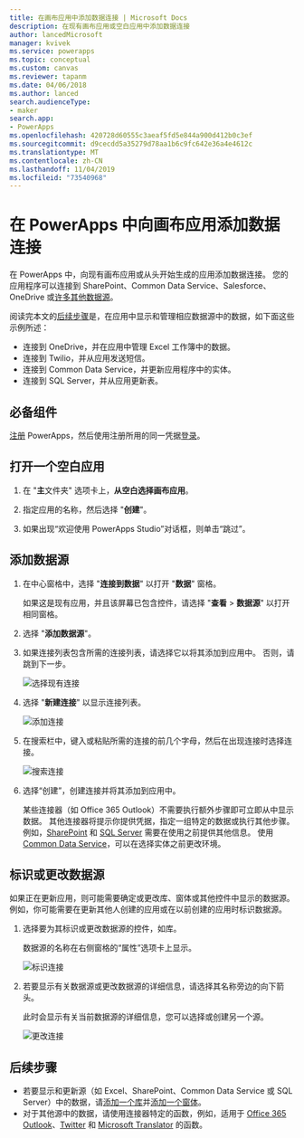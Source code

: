 ```yaml
---
title: 在画布应用中添加数据连接 | Microsoft Docs
description: 在现有画布应用或空白应用中添加数据连接
author: lancedMicrosoft
manager: kvivek
ms.service: powerapps
ms.topic: conceptual
ms.custom: canvas
ms.reviewer: tapanm
ms.date: 04/06/2018
ms.author: lanced
search.audienceType:
- maker
search.app:
- PowerApps
ms.openlocfilehash: 420728d60555c3aeaf5fd5e844a900d412b0c3ef
ms.sourcegitcommit: d9cecdd5a35279d78aa1b6c9fc642e36a4e4612c
ms.translationtype: MT
ms.contentlocale: zh-CN
ms.lasthandoff: 11/04/2019
ms.locfileid: "73540968"
---
```

# <a name="add-a-data-connection-to-a-canvas-app-in-powerapps"></a>在 PowerApps 中向画布应用添加数据连接

在 PowerApps 中，向现有画布应用或从头开始生成的应用添加数据连接。 您的应用程序可以连接到 SharePoint、Common Data Service、Salesforce、OneDrive 或[许多其他数据源](connections-list.md)。

阅读完本文的[后续步骤](#next-steps)是，在应用中显示和管理相应数据源中的数据，如下面这些示例所述：

* 连接到 OneDrive，并在应用中管理 Excel 工作簿中的数据。
* 连接到 Twilio，并从应用发送短信。
* 连接到 Common Data Service，并更新应用程序中的实体。
* 连接到 SQL Server，并从应用更新表。

## <a name="prerequisites"></a>必备组件

[注册](../signup-for-powerapps.md) PowerApps，然后使用注册所用的同一凭据[登录](https://make.powerapps.com?utm_source=padocs&utm_medium=linkinadoc&utm_campaign=referralsfromdoc)。

## <a name="open-a-blank-app"></a>打开一个空白应用

1. 在 "**主**文件夹" 选项卡上，**从空白选择画布应用**。

1. 指定应用的名称，然后选择 "**创建**"。

1. 如果出现“欢迎使用 PowerApps Studio”对话框，则单击“跳过”。

## <a name="add-data-source"></a>添加数据源

1. 在中心窗格中，选择 "**连接到数据**" 以打开 "**数据**" 窗格。

    如果这是现有应用，并且该屏幕已包含控件，请选择 "**查看** > **数据源**" 以打开相同窗格。

1. 选择 "**添加数据源**"。

1. 如果连接列表包含所需的连接列表，请选择它以将其添加到应用中。 否则，请跳到下一步。

    ![选择现有连接](./media/add-data-connection/choose-existing-connection.png)

1. 选择 "**新建连接**" 以显示连接列表。

    ![添加连接](./media/add-data-connection/add-connection.png)

1. 在搜索栏中，键入或粘贴所需的连接的前几个字母，然后在出现连接时选择连接。

    ![搜索连接](./media/add-data-connection/search-connections.png)

1. 选择“创建”，创建连接并将其添加到应用中。

    某些连接器（如 Office 365 Outlook）不需要执行额外步骤即可立即从中显示数据。 其他连接器将提示你提供凭据，指定一组特定的数据或执行其他步骤。 例如，[SharePoint](connections/connection-sharepoint-online.md) 和 [SQL Server](connections/connection-azure-sqldatabase.md) 需要在使用之前提供其他信息。 使用[Common Data Service](connections/connection-common-data-service.md)，可以在选择实体之前更改环境。

## <a name="identify-or-change-a-data-source"></a>标识或更改数据源
如果正在更新应用，则可能需要确定或更改库、窗体或其他控件中显示的数据源。 例如，你可能需要在更新其他人创建的应用或在以前创建的应用时标识数据源。

1. 选择要为其标识或更改数据源的控件，如库。

    数据源的名称在右侧窗格的“属性”选项卡上显示。

    ![标识连接](./media/add-data-connection/identify-connection.png)

1. 若要显示有关数据源或更改数据源的详细信息，请选择其名称旁边的向下箭头。

    此时会显示有关当前数据源的详细信息，您可以选择或创建另一个源。

    ![更改连接](./media/add-data-connection/change-connection.png)

## <a name="next-steps"></a>后续步骤

* 若要显示和更新源（如 Excel、SharePoint、Common Data Service 或 SQL Server）中的数据，请[添加一个库](add-gallery.md)并[添加一个窗体](add-form.md)。
* 对于其他源中的数据，请使用连接器特定的函数，例如，适用于 [Office 365 Outlook](connections/connection-office365-outlook.md)、[Twitter](connections/connection-twitter.md) 和 [Microsoft Translator](connections/connection-microsoft-translator.md) 的函数。
